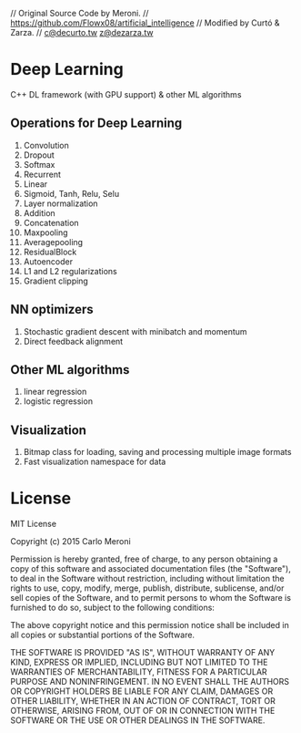 // Original Source Code by Meroni.
// https://github.com/Flowx08/artificial_intelligence
// Modified by Curtó & Zarza.
// c@decurto.tw z@dezarza.tw

Deep Learning
========================
C++ DL framework (with GPU support) & other ML algorithms

Operations for Deep Learning
--------------
1. Convolution
2. Dropout
3. Softmax
4. Recurrent
5. Linear
6. Sigmoid, Tanh, Relu, Selu
7. Layer normalization
8. Addition
9. Concatenation
10. Maxpooling
11. Averagepooling
12. ResidualBlock
13. Autoencoder
14. L1 and L2 regularizations
15. Gradient clipping

NN optimizers
--------------
1. Stochastic gradient descent with minibatch and momentum
2. Direct feedback alignment

Other ML algorithms
------------
1. linear regression
2. logistic regression

Visualization
-----------
1. Bitmap class for loading, saving and processing multiple image formats
2. Fast visualization namespace for data

License
======
MIT License

Copyright (c) 2015 Carlo Meroni

Permission is hereby granted, free of charge, to any person obtaining a copy
of this software and associated documentation files (the "Software"), to deal
in the Software without restriction, including without limitation the rights
to use, copy, modify, merge, publish, distribute, sublicense, and/or sell
copies of the Software, and to permit persons to whom the Software is
furnished to do so, subject to the following conditions:

The above copyright notice and this permission notice shall be included in
all copies or substantial portions of the Software.

THE SOFTWARE IS PROVIDED "AS IS", WITHOUT WARRANTY OF ANY KIND, EXPRESS OR
IMPLIED, INCLUDING BUT NOT LIMITED TO THE WARRANTIES OF MERCHANTABILITY,
FITNESS FOR A PARTICULAR PURPOSE AND NONINFRINGEMENT. IN NO EVENT SHALL THE
AUTHORS OR COPYRIGHT HOLDERS BE LIABLE FOR ANY CLAIM, DAMAGES OR OTHER
LIABILITY, WHETHER IN AN ACTION OF CONTRACT, TORT OR OTHERWISE, ARISING FROM,
OUT OF OR IN CONNECTION WITH THE SOFTWARE OR THE USE OR OTHER DEALINGS IN
THE SOFTWARE.
